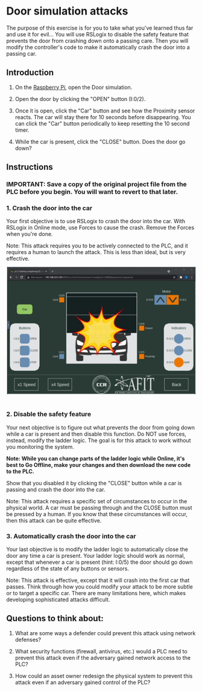 
# Door simulation attacks


The purpose of this exercise is for you to take what you've learned thus far and use it for evil...
You will use RSLogix to disable the safety feature that prevents the door from crashing down onto a passing care. Then you will modify the controller's code to make it automatically crash the door into a passing car. 



## Introduction

1. On the [Raspberry Pi](./02_hilics_vnc.md), open the Door simulation. 

2. Open the door by clicking the "OPEN" button (I:0/2). 

3. Once it is open, click the "Car" button and see how the Proximity sensor reacts. The car will stay there for 10 seconds before disappearing. You can click the "Car" button periodically to keep resetting the 10 second timer.

4. While the car is present, click the "CLOSE" button. Does the door go down?

## Instructions

### IMPORTANT: Save a copy of the original project file from the PLC before you begin. You will want to revert to that later.



### 1. Crash the door into the car

Your first objective is to use RSLogix to crash the door into the car. With RSLogix in Online mode, use Forces to cause the crash. Remove the Forces when you're done.

Note: This attack requires you to be actively connected to the PLC, and it requires a human to launch the attack. This is less than ideal, but is very effective.

<div align="center">
<img src="./img/ex2_01.png" width="500">
</div><br/>

### 2. Disable the safety feature

Your next objective is to figure out what prevents the door from going down while a car is present and then disable this function. Do NOT use forces, instead, modify the ladder logic. The goal is for this attack to work without you monitoring the system.

**Note: While you can change parts of the ladder logic while Online, it's best to Go Offline, make your changes and then download the new code to the PLC.**

Show that you disabled it by clicking the "CLOSE" button while a car is passing and crash the door into the car. 

Note: This attack requires a specific set of circumstances to occur in the physical world. A car must be passing through and the CLOSE button must be pressed by a human. If you know that these circumstances will occur, then this attack can be quite effective. 



### 3. Automatically crash the door into the car

Your last objective is to modify the ladder logic to automatically close the door any time a car is present. Your ladder logic should work as normal, except that whenever a car is present (hint: I:0/5) the door should go down regardless of the state of any buttons or sensors.

Note: This attack is effective, except that it will crash into the first car that passes. Think through how you could modify your attack to be more subtle or to target a specific car. There are many limitations here, which makes developing sophisticated attacks difficult.



## Questions to think about: 

1. What are some ways a defender could prevent this attack using network defenses? 

2. What security functions (firewall, antivirus, etc.) would a PLC need to prevent this attack even if the adversary gained network access to the PLC?

3. How could an asset owner redesign the physical system to prevent this attack even if an adversary gained control of the PLC?


